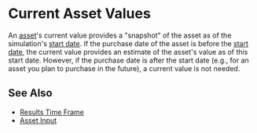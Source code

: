 # Current Asset Values

An [asset][2]'s current value provides a "snapshot" of the asset as of the simulation's
[start date][1]. If the purchase date of the asset is before the [start date][1], 
the current value provides an estimate of the asset's value as of this start date. 
However, if the purchase date is after the start date 
(e.g., for an asset you plan to purchase in the future), a current value is not needed.

## See Also

* [Results Time Frame][1]
* [Asset Input][2]

[1]:resultsTimeFrame.html
[2]:asset.html